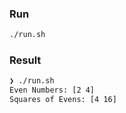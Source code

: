 ### Run

```bash
./run.sh
```

### Result

```bash
❯ ./run.sh
Even Numbers: [2 4]
Squares of Evens: [4 16]
```